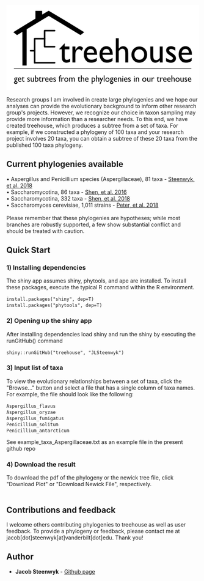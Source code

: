 ![](www/treehouse_logo.png)

Research groups I am involved in create large phylogenies and we hope our analyses can provide the evolutionary background to inform other research group's projects. However, we recognize our choice in taxon sampling may provide more information than a researcher needs. To this end, we have created treehouse, which produces a subtree from a set of taxa. For example, if we constructed a phylogeny of 100 taxa and your research project involves 20 taxa, you can obtain a subtree of these 20 taxa from the published 100 taxa phylogeny. 
<br />
## Current phylogenies available
• Aspergillus and Penicillium species (Aspergillaceae), 81 taxa - [Steenwyk, et al. 2018](https://www.biorxiv.org/content/10.1101/370429v3)<br />
• Saccharomycotina, 86 taxa - [Shen, et al. 2016](http://www.g3journal.org/content/6/12/3927.abstract)<br />
• Saccharomycotina, 332 taxa - [Shen, et al. 2018](https://www.cell.com/cell/fulltext/S0092-8674(18)31332-1)<br />
• Saccharomyces cerevisiae, 1,011 strains - [Peter, et al. 2018](https://www.nature.com/articles/s41586-018-0030-5)<br />
<br />
Please remember that these phylogenies are hypotheses; while most branches are robustly supported, a few show substantial conflict and should be treated with caution.

## Quick Start

### 1) Installing dependencies
The shiny app assumes shiny, phytools, and ape are installed. To install these packages, execute the typical R command within the R environment.
```
install.packages("shiny", dep=T)
install.packages("phytools", dep=T)
```

### 2) Opening up the shiny app
After installing dependencies load shiny and run the shiny by executing the runGitHub() command
```
shiny::runGitHub("treehouse", "JLSteenwyk")
```

### 3) Input list of taxa
To view the evolutionary relationships between a set of taxa, click the "Browse..." button and select a file that has a single column of taxa names. For example, the file should look like the following:
```
Aspergillus_flavus
Aspergillus_oryzae
Aspergillus_fumigatus
Penicillium_solitum
Penicillium_antarcticum
```
See example_taxa_Aspergillaceae.txt as an example file in the present github repo

### 4) Download the result
To download the pdf of the phylogeny or the newick tree file, click "Download Plot" or "Download Newick File", respectively.
<br /><br />

## Contributions and feedback
I welcome others contributing phylogenies to treehouse as well as user feedback. To provide a phylogeny or feedback, please contact me at jacob[dot]steenwyk[at]vanderbilt[dot]edu. Thank you!

## Author
* **Jacob Steenwyk** - [Github page](https://jlsteenwyk.github.io/)


